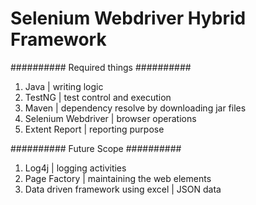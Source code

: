 # Selenium Webdriver Hybrid Framework

########## Required things ##########
1.  Java 				| writing logic
2.  TestNG				| test control and execution
3.  Maven 				| dependency resolve by downloading jar files
4.  Selenium Webdriver	| browser operations
5.  Extent Report		| reporting purpose

########## Future Scope ##########

1.  Log4j				| logging activities
2.  Page Factory		| maintaining the web elements
3.  Data driven framework using excel | JSON data
